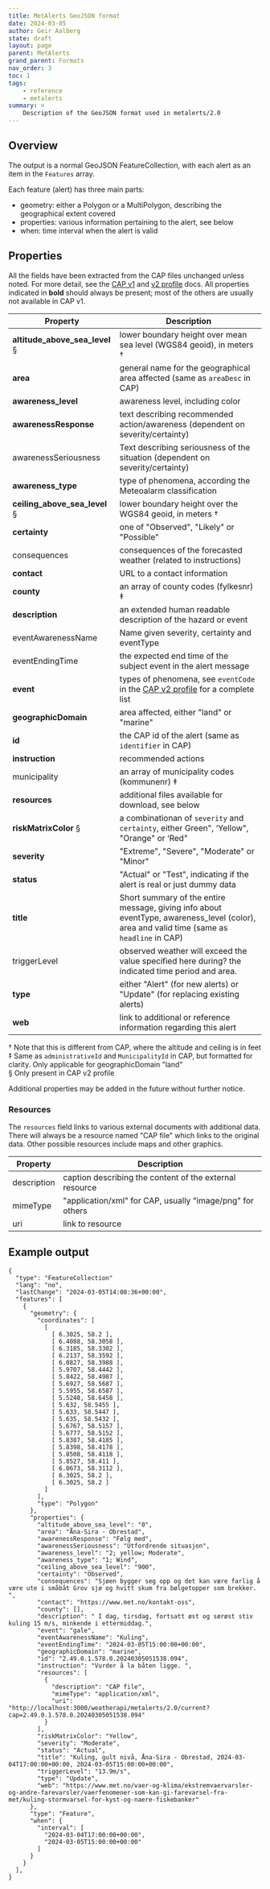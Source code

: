 ```yaml
---
title: MetAlerts GeoJSON format
date: 2024-03-05
author: Geir Aalberg
state: draft
layout: page
parent: MetAlerts
grand_parent: Formats
nav_order: 3
toc: 1
tags:
    - reference
    - metalerts
summary: >
    Description of the GeoJSON format used in metalerts/2.0
---
```


## Overview

The output is a normal GeoJSON FeatureCollection, with each alert as an item
in the `Features` array.

Each feature (alert) has three main parts:

- geometry: either a Polygon or a MultiPolygon, describing the geographical extent covered
- properties: various information pertaining to the alert, see below
- when: time interval when the alert is valid

## Properties

All the fields have been extracted from the CAP files unchanged unless noted.
For more detail, see the [CAP v1](.//CAP-v1-profile) and [v2 profile](.//CAP-v2-profile) docs.
All properties indicated in **bold** should always be present; most of the others are usually
not available in CAP v1.

|Property|Description|
|--------|-----------|
|**altitude_above_sea_level** §|lower boundary height over mean sea level (WGS84 geoid), in meters †|
|**area**|general name for the geographical area affected (same as `areaDesc` in CAP)|
|**awareness_level**|awareness level, including color|
|**awarenessResponse**|text describing recommended action/awareness (dependent on severity/certainty)|
|awarenessSeriousness|Text describing seriousness of the situation (dependent on severity/certainty)|
|**awareness_type**|type of phenomena, according the Meteoalarm classification|
|**ceiling_above_sea_level** §|lower boundary height over the WGS84 geoid, in meters †|
|**certainty**|one of "Observed", "Likely" or "Possible"|
|consequences|consequences of the forecasted weather (related to instructions)|
|**contact**|URL to a contact information|
|**county**|an array of county codes (fylkesnr) ‡|
|**description**|an extended human readable description of the hazard or event|
|eventAwarenessName|Name given severity, certainty and eventType|
|eventEndingTime|the expected end time of the subject event in the alert message|
|**event**|types of phenomena, see `eventCode` in the [CAP v2 profile](.//CAP-v2-profile) for a complete list|
|**geographicDomain**|area affected, either "land" or "marine"|
|**id**|the CAP id of the alert (same as `identifier` in CAP)|
|**instruction**|recommended actions|
|municipality|an array of municipality codes (kommunenr) ‡|
|**resources**|additional files available for download, see below|
|**riskMatrixColor** §|a combinationan of `severity` and `certainty`, either Green", ‘Yellow", "Orange" or ‘Red"|
|**severity**|"Extreme", "Severe", "Moderate" or "Minor"|
|**status**|"Actual" or "Test", indicating if the alert is real or just dummy data|
|**title**|Short summary of the entire message, giving info about eventType, awareness_level (color), area and valid time (same as `headline` in CAP)|
|triggerLevel|observed weather will exceed the value specified here during? the indicated time period and area.|
|**type**|either "Alert" (for new alerts) or "Update" (for replacing existing alerts)|
|**web**|link to additional or reference information regarding this alert|

† Note that this is different from CAP, where the altitude and ceiling is in feet<br>
‡ Same as `administrativeId` and `MunicipalityId` in CAP, but formatted for clarity. Only applicable for geographicDomain "land"<br>
§ Only present in CAP v2 profile

Additional properties may be added in the future without further notice.

### Resources

The `resources` field links to various external documents with additional data.
There will always be a resource named "CAP file" which links to the original data.
Other possible resources include maps and other graphics.

|Property|Description|
|--------|-----------|
|description|caption describing the content of the external resource|
|mimeType|"application/xml" for CAP, usually "image/png" for others|
|uri|link to resource|

## Example output

```
{
  "type": "FeatureCollection"
  "lang": "no",
  "lastChange": "2024-03-05T14:08:36+00:00",
  "features": [
    {
      "geometry": {
        "coordinates": [
          [
            [ 6.3025, 58.2 ],
            [ 6.4088, 58.3058 ],
            [ 6.3185, 58.3302 ],
            [ 6.2137, 58.3592 ],
            [ 6.0827, 58.3988 ],
            [ 5.9707, 58.4442 ],
            [ 5.8422, 58.4987 ],
            [ 5.6927, 58.5687 ],
            [ 5.5955, 58.6587 ],
            [ 5.5248, 58.6458 ],
            [ 5.632, 58.5455 ],
            [ 5.633, 58.5447 ],
            [ 5.635, 58.5432 ],
            [ 5.6767, 58.5157 ],
            [ 5.6777, 58.5152 ],
            [ 5.8387, 58.4185 ],
            [ 5.8398, 58.4178 ],
            [ 5.8508, 58.4118 ],
            [ 5.8527, 58.411 ],
            [ 6.0673, 58.3112 ],
            [ 6.3025, 58.2 ],
            [ 6.3025, 58.2 ]
          ]
        ],
        "type": "Polygon"
      },
      "properties": {
        "altitude_above_sea_level": "0",
        "area": "Åna-Sira - Obrestad",
        "awarenessResponse": "Følg med",
        "awarenessSeriousness": "Utfordrende situasjon",
        "awareness_level": "2; yellow; Moderate",
        "awareness_type": "1; Wind",
        "ceiling_above_sea_level": "900",
        "certainty": "Observed",
        "consequences": "Sjøen bygger seg opp og det kan være farlig å være ute i småbåt Grov sjø og hvitt skum fra bølgetopper som brekker. ",
        "contact": "https://www.met.no/kontakt-oss",
        "county": [],
        "description": " I dag, tirsdag, fortsatt øst og sørøst stiv kuling 15 m/s, minkende i ettermiddag.",
        "event": "gale",
        "eventAwarenessName": "Kuling",
        "eventEndingTime": "2024-03-05T15:00:00+00:00",
        "geographicDomain": "marine",
        "id": "2.49.0.1.578.0.20240305051538.094",
        "instruction": "Vurder å la båten ligge. ",
        "resources": [
          {
            "description": "CAP file",
            "mimeType": "application/xml",
            "uri": "http://localhost:3000/weatherapi/metalerts/2.0/current?cap=2.49.0.1.578.0.20240305051538.094"
          }
        ],
        "riskMatrixColor": "Yellow",
        "severity": "Moderate",
        "status": "Actual",
        "title": "Kuling, gult nivå, Åna-Sira - Obrestad, 2024-03-04T17:00:00+00:00, 2024-03-05T15:00:00+00:00",
        "triggerLevel": "13.9m/s",
        "type": "Update",
        "web": "https://www.met.no/vaer-og-klima/ekstremvaervarsler-og-andre-farevarsler/vaerfenomener-som-kan-gi-farevarsel-fra-met/kuling-stormvarsel-for-kyst-og-naere-fiskebanker"
      },
      "type": "Feature",
      "when": {
        "interval": [
          "2024-03-04T17:00:00+00:00",
          "2024-03-05T15:00:00+00:00"
        ]
      }
    }
  ],
}
```
